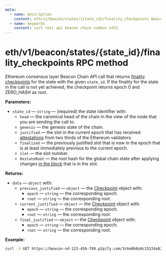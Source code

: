 ```yaml
---
meta:
  - name: description
    content: eth/v1/beacon/states/{state_id}/finality_checkpoints Beacon Chain REST API call details and examples.
  - name: keywords
    content: curl rest api beacon chain nimbus eth2
---
```


# eth/v1/beacon/states/{state_id}/finality_checkpoints RPC method

Ethereum consensus layer Beacon Chain API call that returns [finality checkpoints](https://ethereum.org/en/glossary/#checkpoint) for the state with the given `state_id`. If the finality for the state in the call is not yet achieved, the checkpoint returns epoch 0 and ZERO_HASH as root.

**Parameters:**

* `state_id` — `string` — (required) the state identifier with:
  * `head` — the canonical head of the chain in the view of the node that you are sending the call to.
  * `genesis` — the genesis state of the chain.
  * `justified` — the slot in the current epoch that has received [attestations](https://ethereum.org/en/developers/docs/consensus-mechanisms/pos/attestations/) from two thirds of the Ethereum validators.
  * `finalized` — the previously justified slot that is now in the epoch that is at least immediately previous to the current epoch.
  * `slot` — the slot number.
  * `0xstateRoot` — the root hash for the global chain state after applying changes [in the block](https://ethereum.org/en/developers/docs/blocks/) that is in the slot.

**Returns:**

* `data` — `object` with:
  * `previous_justified` — `object` — the [Checkpoint](https://github.com/ethereum/consensus-specs/blob/dev/specs/phase0/beacon-chain.md#checkpoint) object with:
    * `epoch` — `string` — the corresponding epoch.
    * `root` — `string` — the corresponding root.
  * `current_justified` — `object` — the [Checkpoint](https://github.com/ethereum/consensus-specs/blob/dev/specs/phase0/beacon-chain.md#checkpoint) object with:
    * `epoch` — `string` — the corresponding epoch.
    * `root` — `string` — the corresponding root.
  * `final_justified` — `object` — the [Checkpoint](https://github.com/ethereum/consensus-specs/blob/dev/specs/phase0/beacon-chain.md#checkpoint) object with:
    * `epoch` — `string` — the corresponding epoch.
    * `root` — `string` — the corresponding root.

**Example:**

``` sh
curl -X GET https://beacon-nd-123-456-789.p2pify.com/3c6e0b8a9c15224a8228b9a98ca1531d/eth/v1/beacon/states/finalized/finality_checkpoints
```
